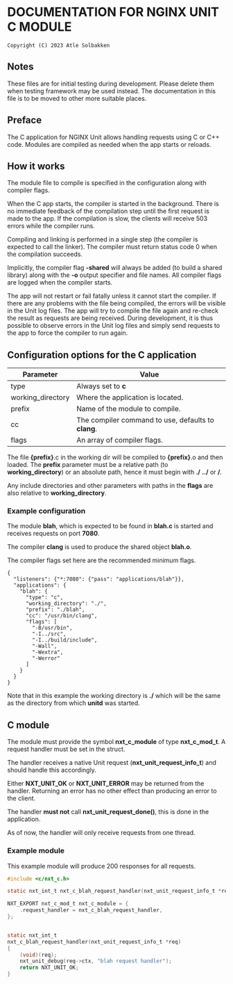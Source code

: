 # DOCUMENTATION FOR NGINX UNIT C MODULE

	Copyright (C) 2023 Atle Solbakken

## Notes

These files are for initial testing during development.
Please delete them when testing framework may be used instead.
The documentation in this file is to be moved to other more suitable places.

## Preface

The C application for NGINX Unit allows handling requests using C or C++ code.
Modules are compiled as needed when the app starts or reloads.

## How it works

The module file to compile is specified in the configuration along with compiler flags.

When the C app starts, the compiler is started in the background.
There is no immediate feedback of the compilation step until the first request is made to the app.
If the compilation is slow, the clients will receive 503 errors while the compiler runs.

Compiling and linking is performed in a single step (the compiler is expected to call the linker).
The compiler must return status code 0 when the compilation succeeds.

Implicitly, the compiler flag **-shared** will always be added (to build a shared library) along with
the **-o** output specifier and file names.
All compiler flags are logged when the compiler starts.

The app will not restart or fail fatally unless it cannot start the compiler.
If there are any problems with the file being compiled, the errors will be visible in the Unit log files.
The app will try to compile the file again and re-check the result as requests are being received.
During development, it is thus possible to observe errors in the Unit log files and simply send requests
to the app to force the compiler to run again.

## Configuration options for the C application

| Parameter                    | Value                                                                     |
|------------------------------|---------------------------------------------------------------------------|
| type                         | Always set to **c**                                                       |
| working\_directory           | Where the application is located.                                         |
| prefix                       | Name of the module to compile.                                            |
| cc                           | The compiler command to use, defaults to **clang**.                       |
| flags                        | An array of compiler flags.

The file **{prefix}**.c in the working dir will be compiled to **{prefix}**.o and then loaded.
The **prefix** parameter must be a relative path (to **working_directory**) or an absolute path,
hence it must begin with **./** **../** or **/**.

Any include directories and other parameters with paths in the **flags** are also relative to
**working_directory**.

### Example configuration

The module **blah**, which is expected to be found in **blah.c**
is started and receives requests on port **7080**.

The compiler **clang** is used to produce the shared object **blah.o**.

The compiler flags set here are the recommended minimum flags.

	{
	  "listeners": {"*:7080": {"pass": "applications/blah"}},
	  "applications": {
	    "blah": {
	      "type": "c",
	      "working_directory": "./",
	      "prefix": "./blah",
	      "cc": "/usr/bin/clang",
	      "flags": [
	        "-B/usr/bin",
	        "-I../src",
	        "-I../build/include",
	        "-Wall",
	        "-Wextra",
	        "-Werror"
	      ]
	    }
	  }
	}

Note that in this example the working directory is **./** which will be the same as the directory from
which **unitd** was started.

## C module

The module must provide the symbol **nxt_c_module** of type **nxt_c_mod_t**.
A request handler must be set in the struct.

The handler receives a native Unit request (**nxt_unit_request_info_t**) and
should handle this accordingly.

Either **NXT_UNIT_OK** or **NXT_UNIT_ERROR** may be returned from the handler.
Returning an error has no other effect than producing an error to the client.

The handler **must not** call **nxt_unit_request_done()**, this is done in the
application.

As of now, the handler will only receive requests from one thread.

### Example module

This example module will produce 200 responses for all requests.

```c
#include <c/nxt_c.h>

static nxt_int_t nxt_c_blah_request_handler(nxt_unit_request_info_t *req);

NXT_EXPORT nxt_c_mod_t nxt_c_module = {
    .request_handler = nxt_c_blah_request_handler,
};


static nxt_int_t
nxt_c_blah_request_handler(nxt_unit_request_info_t *req)
{
    (void)(req);
    nxt_unit_debug(req->ctx, "blah request handler");
    return NXT_UNIT_OK;
}
```
